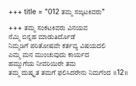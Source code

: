 +++
title = "012 ತಮ್ಮ ಸಙ್ಕಟಕಿವರು"

+++
ತಮ್ಮ ಸಂಕಟಕಿವರು ವಿನಯವ  
ನೆಮ್ಮಿ ಬಿನ್ನಹ ಮಾಡುತಿರ್ದೊಡೆ   
ನಿಮ್ಮಡಿಗೆ ಪರಿತೋಷವೇ ಕರ್ತವ್ಯ ವಿಷಯದಲಿ   
ಎಮ್ಮ ಮನ ಮುಂಚುವುದು ಕಾರ್ಯದ  
ಹಮ್ಮುಗೆಯ ನೀವರಿಯಿರೇ ತಮ  
ತಮ್ಮ ದುಷ್ಕೃತ ತಮಗೆ ಫಲಿಸಿದರೇನು ನಿಮಗೆಂದ       ॥12॥